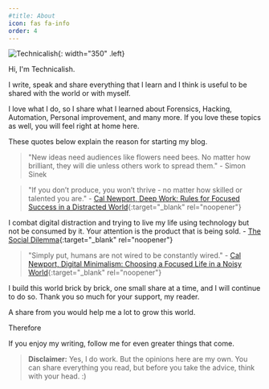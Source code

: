 ```yaml
---
#title: About
icon: fas fa-info
order: 4
---
```


  

![Technicalish](/assets/darko.jpg){: width="350" .left}

Hi, I'm Technicalish.

I write, speak and share everything that I learn and I think is useful to be shared with the world or with myself.

I love what I do, so I share what I learned about Forensics, Hacking, Automation, Personal improvement, and many more. If you love these topics as well, you will feel right at home here.

These quotes below explain the reason for starting my blog.

>"New ideas need audiences like flowers need bees. No matter how brilliant, they will die unless others work to spread them." - Simon Sinek

>"If you don’t produce, you won’t thrive - no matter how skilled or talented you are." - [Cal Newport, Deep Work: Rules for Focused Success in a Distracted World](https://www.amazon.com/dp/1455586692/ref=cm_sw_em_r_mt_dp_MDA1XVX6C2B5P3EJGBGB?_encoding=UTF8&psc=1){:target="_blank" rel="noopener"}

I combat digital distraction and trying to live my life using technology but not be consumed by it. Your attention is the product that is being sold. - [The Social Dilemma](https://www.thesocialdilemma.com/the-film/){:target="_blank" rel="noopener"}

>"Simply put, humans are not wired to be constantly wired." - [Cal Newport, Digital Minimalism: Choosing a Focused Life in a Noisy World](https://www.amazon.com/dp/0525536515/ref=cm_sw_em_r_mt_dp_CX9B6C0QHQGBDXXM33F8){:target="_blank" rel="noopener"}

I build this world brick by brick, one small share at a time, and I will continue to do so. Thank you so much for your support, my reader.

A share from you would help me a lot to grow this world.

Therefore

If you enjoy my writing, follow me for even greater things that come.

>**Disclaimer:** Yes, I do work. But the opinions here are my own. You can share everything you read, but before you take the advice, think with your head. :)
